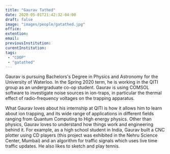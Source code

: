 ```yaml
---
title: "Gaurav Tathed"
date: 2020-05-01T21:42:32-04:00
draft: false
image: "images/people/gatathed.jpg"
office:
extention:
email: 
previousInstitution: 
curentInstitution: 
tags:
 - "COOP"
 - "gatathed"
---
```


Gaurav is pursuing Bachelors's Degree in Physics and Astronomy for the University of Waterloo. In the Spring 2020 term, he is working in the QITI group as an undergraduate co-op student. Gaurav is using COMSOL software to investigate noise sources in ion-traps, in particular the thermal effect of radio-frequency voltages on the trapping apparatus.

What Gaurav loves about his internship at QITI is how it allows him to learn about ion trapping, and its wide range of applications in different fields ranging from Quantum Computing to High energy physics. Other than physics, Gaurav loves to understand how things work and engineering behind it. For example, as a high school student in India, Gaurav built a CNC plotter using CD players (this project was exhibited in the Nehru Science Center, Mumbai) and an algorithm for traffic signals which uses live time traffic updates. He also likes to sketch and play tennis.
